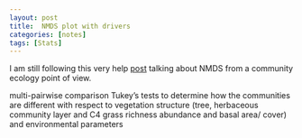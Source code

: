 ```yaml
---
layout: post
title:  NMDS plot with drivers
categories: [notes]
tags: [Stats]
---
```


I am still following this very help [post](https://jonlefcheck.net/2012/10/24/nmds-tutorial-in-r/) talking about NMDS from a community ecology point of view. 

multi-pairwise comparison Tukey’s tests to determine how the communities are different with respect to vegetation structure (tree, herbaceous community layer and C4 grass richness abundance and basal area/ cover) and environmental parameters